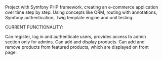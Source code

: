 Project with Symfony PHP framework, creating an e-commerce application over time step by step. Using concepts like ORM, routing with annotations, Symfony authentication, Twig template engine and unit testing.

CURRENT FUNCTIONALITY:

Can register, log in and authenticate users, provides access to admin section only for admins. Can add and display products. Can add and remove products from featured products, which are displayed on front page.